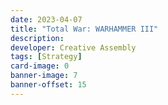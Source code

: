 ```yaml
---
date: 2023-04-07
title: "Total War: WARHAMMER III"
description:
developer: Creative Assembly
tags: [Strategy]
card-image: 0
banner-image: 7
banner-offset: 15
---
```

